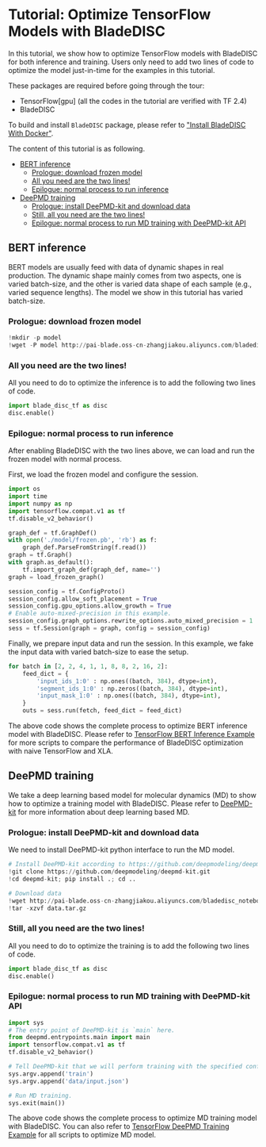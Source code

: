 # Tutorial: Optimize TensorFlow Models with BladeDISC

In this tutorial, we show how to optimize TensorFlow models with BladeDISC for
both inference and training. Users only need to add two lines of code to
optimize the model just-in-time for the examples in this tutorial.

These packages are required before going through the tour:

- TensorFlow\[gpu\] (all the codes in the tutorial are verified with TF 2.4)
- BladeDISC

To build and install `BladeDISC` package, please refer to ["Install BladeDISC
With Docker"](/docs/install_with_docker.md).


The content of this tutorial is as following.
- [BERT inference](#bert-inference)
  - [Prologue: download frozen model](#prologue-download-frozen-model)
  - [All you need are the two lines!](#all-you-need-are-the-two-lines)
  - [Epilogue: normal process to run
    inference](#epilogue-normal-process-to-run-inference)
- [DeePMD training](#deepmd-training)
  - [Prologue: install DeePMD-kit and download
    data](#prologue-install-deepmd-kit-and-download-data)
  - [Still, all you need are the two
    lines!](#still-all-you-need-are-the-two-lines)
  - [Epilogue: normal process to run MD training with DeePMD-kit
    API](#epilogue-normal-process-to-run-md-training-with-deepmd-kit-api)


## BERT inference

BERT models are usually feed with data of dynamic shapes in real production. The
dynamic shape mainly comes from two aspects, one is varied batch-size, and the
other is varied data shape of each sample (e.g., varied sequence lengths). The
model we show in this tutorial has varied batch-size.

### Prologue: download frozen model

```python
!mkdir -p model
!wget -P model http://pai-blade.oss-cn-zhangjiakou.aliyuncs.com/bladedisc_notebook_binaries/models/disc_bert_example/frozen.pb
```

### All you need are the two lines!

All you need to do to optimize the inference is to add the following two lines
of code.
```python
import blade_disc_tf as disc
disc.enable()
```

### Epilogue: normal process to run inference

After enabling BladeDISC with the two lines above, we can load and run the
frozen model with normal process.

First, we load the frozen model and configure the session.
```python
import os
import time
import numpy as np
import tensorflow.compat.v1 as tf
tf.disable_v2_behavior()

graph_def = tf.GraphDef()
with open('./model/frozen.pb', 'rb') as f:
    graph_def.ParseFromString(f.read())
graph = tf.Graph()
with graph.as_default():
    tf.import_graph_def(graph_def, name='')
graph = load_frozen_graph()

session_config = tf.ConfigProto()
session_config.allow_soft_placement = True
session_config.gpu_options.allow_growth = True
# Enable auto-mixed-precision in this example.
session_config.graph_options.rewrite_options.auto_mixed_precision = 1
sess = tf.Session(graph = graph, config = session_config)
```

Finally, we prepare input data and run the session. In this example, we fake the
input data with varied batch-size to ease the setup.
```python
for batch in [2, 2, 4, 1, 1, 8, 8, 2, 16, 2]:
    feed_dict = {
        'input_ids_1:0' : np.ones((batch, 384), dtype=int),
        'segment_ids_1:0' : np.zeros((batch, 384), dtype=int),
        'input_mask_1:0' : np.ones((batch, 384), dtype=int),
    }
    outs = sess.run(fetch, feed_dict = feed_dict)
```

The above code shows the complete process to optimize BERT inference model with
BladeDISC. Please refer to [TensorFlow BERT Inference
Example](/examples/TensorFlow/Inference/BERT) for more scripts to compare the
performance of BladeDISC optimization with naive TensorFlow and XLA.


## DeePMD training

We take a deep learning based model for molecular dynamics (MD) to show how to
optimize a training model with BladeDISC. Please refer to
[DeePMD-kit](https://github.com/deepmodeling/deepmd-kit) for more information
about deep learning based MD.



### Prologue: install DeePMD-kit and download data

We need to install DeePMD-kit python interface to run the MD model.
```python
# Install DeePMD-kit according to https://github.com/deepmodeling/deepmd-kit/blob/master/doc/install/install-from-source.md#install-the-python-interface
!git clone https://github.com/deepmodeling/deepmd-kit.git
!cd deepmd-kit; pip install .; cd ..

# Download data
!wget http://pai-blade.oss-cn-zhangjiakou.aliyuncs.com/bladedisc_notebook_binaries/data/disc_deepmd_example/data.tar.gz
!tar -xzvf data.tar.gz
```

### Still, all you need are the two lines!

All you need to do to optimize the training is to add the following two lines of
code.
```python
import blade_disc_tf as disc
disc.enable()
```

### Epilogue: normal process to run MD training with DeePMD-kit API

```python
import sys
# The entry point of DeePMD-kit is `main` here.
from deepmd.entrypoints.main import main
import tensorflow.compat.v1 as tf
tf.disable_v2_behavior()

# Tell DeePMD-kit that we will perform training with the specified configuration.
sys.argv.append('train')
sys.argv.append('data/input.json')

# Run MD training.
sys.exit(main())
```

The above code shows the complete process to optimize MD training model with
BladeDISC. You can also refer to [TensorFlow DeePMD Training
Example](/examples/TensorFlow/Train/DeePMD) for all scripts to optimize MD
model.